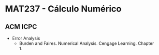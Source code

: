 # MAT237 - Cálculo Numérico

## ACM ICPC

- Error Analysis
  - Burden and Faires. Numerical Analysis. Cengage Learning. Chapter 1.

